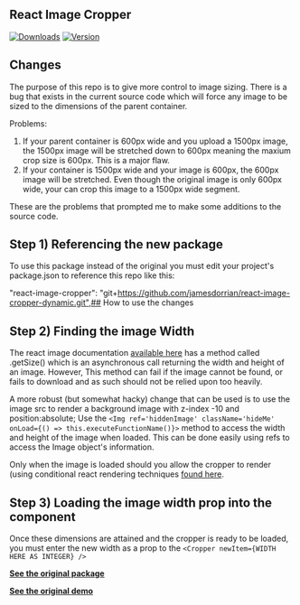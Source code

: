 ## React Image Cropper

[![Downloads](https://img.shields.io/npm/dt/react-image-cropper.svg)](https://www.npmjs.com/package/react-image-cropper)
[![Version](https://img.shields.io/npm/v/react-image-cropper.svg)](https://www.npmjs.com/package/react-image-cropper)

## Changes
The purpose of this repo is to give more control to image sizing. There is a bug that exists in the current source code which will force any image to be sized to the dimensions of the parent container. 

Problems: 
1) If your parent container is 600px wide and you upload a 1500px image, the 1500px image will be stretched down to 600px meaning the maxium crop size is 600px. This is a major flaw. 
2) If your container is 1500px wide and your image is 600px, the 600px image will be stretched. Even though the original image is only 600px wide, your can crop this image to a 1500px wide segment. 

These are the problems that prompted me to make some additions to the source code. 
## Step 1) Referencing the new package
To use this package instead of the original you must edit your project's package.json to reference this repo like this:  

"react-image-cropper": "git+https://github.com/jamesdorrian/react-image-cropper-dynamic.git",## How to use the changes

## Step 2) Finding the image Width
The react image documentation [available here](https://facebook.github.io/react-native/docs/image.html) has a method called .getSize() which is an asynchronous call returning the width and height of an image. However, This method can fail if the image cannot be found, or fails to download and as such should not be relied upon too heavily. 

A more robust (but somewhat hacky) change that can be used is to use the image src to render a background image with z-index -10 and position:absolute; Use the ```<Img ref='hiddenImage' className='hideMe' onLoad={() => this.executeFunctionName()}>``` method to access the width and height of the image when loaded. This can be done easily using refs to access the Image object's information. 

Only when the image is loaded should you allow the cropper to render (using conditional react rendering techniques [found here](https://reactjs.org/docs/conditional-rendering.html). 

## Step 3) Loading the image width prop into the component
Once these dimensions are attained and the cropper is ready to be loaded, you must enter the new width as a prop to the ```<Cropper newItem={WIDTH HERE AS INTEGER} />```


**[See the original package](https://www.npmjs.com/package/react-image-cropper)**


**[See the original demo](http://braavos.me/react-image-cropper/)**
